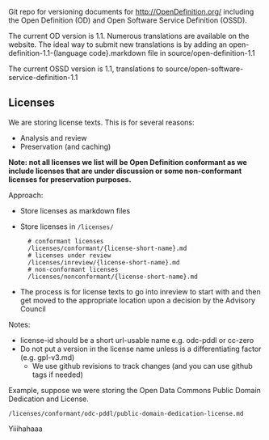 Git repo for versioning documents for <http://OpenDefinition.org/> including
the Open Definition (OD) and Open Software Service Definition (OSSD).

The current OD version is 1.1. Numerous translations are available
on the website. The ideal way to submit new translations is by adding
an open-definition-1.1-{language code}.markdown file in
source/open-definition-1.1

The current OSSD version is 1.1, translations to
source/open-software-service-definition-1.1

## Licenses

We are storing license texts. This is for several reasons:

* Analysis and review
* Preservation (and caching)

**Note: not all licenses we list will be Open Definition conformant as we
include licenses that are under discussion or some non-conformant licenses for
preservation purposes.**

Approach:

* Store licenses as markdown files
* Store licenses in `/licenses/`

        # conformant licenses
        /licenses/conformant/{license-short-name}.md  
        # licenses under review
        /licenses/inreview/{license-short-name}.md
        # non-conformant licenses
        /licenses/nonconformant/{license-short-name}.md
* The process is for license texts to go into inreview to start with and then
  get moved to the appropriate location upon a decision by the Advisory Council

Notes:

* license-id should be a short url-usable name e.g. odc-pddl or cc-zero
* Do not put a version in the license name unless is a differentiating factor
  (e.g. gpl-v3.md)
  * We use github revisions to track changes (and you can use github tags if
    needed)

Example, suppose we were storing the Open Data Commons Public Domain Dedication
and License.

    /licenses/conformant/odc-pddl/public-domain-dedication-license.md

Yiiihahaaa
